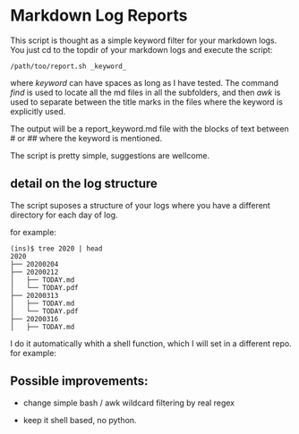 # Markdown Log Reports

This script is thought as a simple keyword filter for your markdown logs. 
You just cd to the topdir of your markdown logs and execute the script:

```{bash}
/path/too/report.sh _keyword_ 
```

where _keyword_ can have spaces as long as I have tested. 
The command *find* is used to locate all the md files in all
the subfolders, and then *awk* is used to separate between the title 
marks in the files where the keyword is explicitly used. 

The output will be a report_keyword.md file with the 
blocks of text between # or ## where the keyword is mentioned.

The script is pretty simple, suggestions are wellcome. 

## detail on the log structure

The script suposes a structure of your logs where you have a different directory for each day of log.

for example:
```{shell}
(ins)$ tree 2020 | head
2020
├── 20200204
├── 20200212
│   ├── TODAY.md
│   └── TODAY.pdf
├── 20200313
│   ├── TODAY.md
│   └── TODAY.pdf
├── 20200316
│   ├── TODAY.md
```

I do it automatically whith a shell function, which I will set in a different repo. for example:



## Possible improvements:

- change simple bash / awk wildcard filtering by real regex 

- keep it shell based, no python. 

